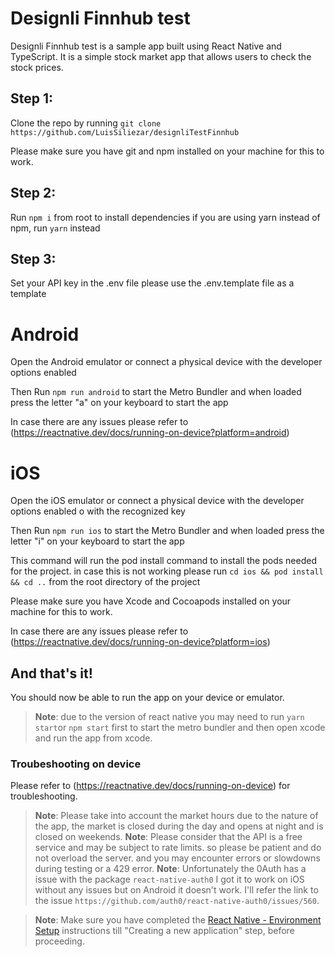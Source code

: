 # Designli Finnhub test
Designli Finnhub test is a sample app built using React Native and TypeScript. It is a simple stock market app that allows users to check the stock prices.

## Step 1:
Clone the repo by running `git clone https://github.com/LuisSiliezar/designliTestFinnhub`

Please make sure you have git and npm installed on your machine for this to work.

## Step 2:
Run `npm i` from root to install dependencies
if you are using yarn instead of npm, run `yarn` instead

## Step 3:
Set your API key in the .env file please use the .env.template file as a template

# Android
Open the Android emulator or connect a physical device with the developer options enabled

Then Run `npm run android` to start the Metro Bundler and when loaded press the letter "a" on your keyboard to start the app

In case there are any issues please refer to (https://reactnative.dev/docs/running-on-device?platform=android)

# iOS
Open the iOS emulator or connect a physical device with the developer options enabled o with the recognized key 

Then Run `npm run ios` to start the Metro Bundler and when loaded press the letter "i" on your keyboard to start the app

This command will run the pod install command to install the pods needed for the project.
in case this is not working please run `cd ios && pod install && cd ..` from the root directory of the project

Please make sure you have Xcode and Cocoapods installed on your machine for this to work.

In case there are any issues please refer to (https://reactnative.dev/docs/running-on-device?platform=ios)
## And that's it!

You should now be able to run the app on your device or emulator.
>**Note**: due to the version of react native you may need to run `yarn start`or `npm start` first to start the metro bundler and then open xcode and run the app from xcode.


### Troubeshooting on device
Please refer to (https://reactnative.dev/docs/running-on-device) for troubleshooting.
>**Note**: Please take into account the market hours due to the nature of the app, the market is closed during the day and opens at night and is closed on weekends.
>**Note**: Please consider that the API is a free service and may be subject to rate limits. so please be patient and do not overload the server. and you may encounter errors or slowdowns during testing or a 429 error.
>**Note**: Unfortunately the 0Auth has a issue with the package `react-native-auth0` I got it to work on iOS without any issues but on Android it doesn't work. I'll refer the link to the issue `https://github.com/auth0/react-native-auth0/issues/560`.

>**Note**: Make sure you have completed the [React Native - Environment Setup](https://reactnative.dev/docs/getting-started-without-a-framework) instructions till "Creating a new application" step, before proceeding.